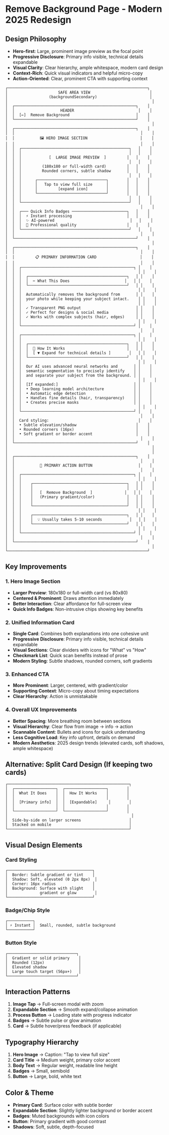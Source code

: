 # Remove Background Page - Modern 2025 Redesign

## Design Philosophy
- **Hero-first**: Large, prominent image preview as the focal point
- **Progressive Disclosure**: Primary info visible, technical details expandable
- **Visual Clarity**: Clear hierarchy, ample whitespace, modern card design
- **Context-Rich**: Quick visual indicators and helpful micro-copy
- **Action-Oriented**: Clear, prominent CTA with supporting context

```
┌─────────────────────────────────────────────────────────────┐
│                      SAFE AREA VIEW                          │
│                  (backgroundSecondary)                       │
│                                                               │
│  ┌─────────────────────────────────────────────────────┐    │
│  │                    HEADER                            │    │
│  │  [←]  Remove Background                             │    │
│  └─────────────────────────────────────────────────────┘    │
│                                                               │
│  ┌─────────────────────────────────────────────────────┐    │
│  │                                                       │    │
│  │           🖼️ HERO IMAGE SECTION                       │    │
│  │                                                       │    │
│  │  ┌───────────────────────────────────────────────┐   │    │
│  │  │                                               │   │    │
│  │  │            [  LARGE IMAGE PREVIEW  ]         │   │    │
│  │  │                                               │   │    │
│  │  │         (180x180 or full-width card)         │   │    │
│  │  │         Rounded corners, subtle shadow       │   │    │
│  │  │                                               │   │    │
│  │  │      ┌──────────────────────────────┐        │   │    │
│  │  │      │   Tap to view full size      │        │   │    │
│  │  │      │         [expand icon]        │        │   │    │
│  │  │      └──────────────────────────────┘        │   │    │
│  │  │                                               │   │    │
│  │  └───────────────────────────────────────────────┘   │    │
│  │                                                       │    │
│  │  ┌─── Quick Info Badges ────────────────────────┐   │    │
│  │  │  ⚡ Instant processing                        │   │    │
│  │  │  ✨ AI-powered                                 │   │    │
│  │  │  🎯 Professional quality                      │   │    │
│  │  └───────────────────────────────────────────────┘   │    │
│  │                                                       │    │
│  └─────────────────────────────────────────────────────┘    │
│                                                               │
│  ┌─────────────────────────────────────────────────────┐    │
│  │                                                       │    │
│  │         📋 PRIMARY INFORMATION CARD                   │    │
│  │                                                       │    │
│  │  ┌─────────────────────────────────────────────────┐ │    │
│  │  │                                                   │ │    │
│  │  │  ┌───────────────────────────────────────────┐   │ │    │
│  │  │  │  ✂️ What This Does                        │   │ │    │
│  │  │  └───────────────────────────────────────────┘   │ │    │
│  │  │                                                   │ │    │
│  │  │  Automatically removes the background from       │ │    │
│  │  │  your photo while keeping your subject intact.    │ │    │
│  │  │                                                   │ │    │
│  │  │  ✓ Transparent PNG output                        │ │    │
│  │  │  ✓ Perfect for designs & social media            │ │    │
│  │  │  ✓ Works with complex subjects (hair, edges)     │ │    │
│  │  │                                                   │ │    │
│  │  └─────────────────────────────────────────────────┘ │    │
│  │                                                       │    │
│  │  ┌─────────────────────────────────────────────────┐ │    │
│  │  │                                                   │ │    │
│  │  │  ┌───────────────────────────────────────────┐   │ │    │
│  │  │  │  🤖 How It Works                           │   │ │    │
│  │  │  │  [ ▼ Expand for technical details ]        │   │ │    │
│  │  │  └───────────────────────────────────────────┘   │ │    │
│  │  │                                                   │ │    │
│  │  │  Our AI uses advanced neural networks and       │ │    │
│  │  │  semantic segmentation to precisely identify    │ │    │
│  │  │  and separate your subject from the background. │ │    │
│  │  │                                                   │ │    │
│  │  │  [If expanded:]                                 │ │    │
│  │  │  • Deep learning model architecture             │ │    │
│  │  │  • Automatic edge detection                     │ │    │
│  │  │  • Handles fine details (hair, transparency)    │ │    │
│  │  │  • Creates precise masks                        │ │    │
│  │  │                                                   │ │    │
│  │  └─────────────────────────────────────────────────┘ │    │
│  │                                                       │    │
│  │  Card styling:                                       │    │
│  │  • Subtle elevation/shadow                          │    │
│  │  • Rounded corners (16px)                           │    │
│  │  • Soft gradient or border accent                   │    │
│  │                                                       │    │
│  └─────────────────────────────────────────────────────┘    │
│                                                               │
│                                                               │
│  ┌─────────────────────────────────────────────────────┐    │
│  │                                                       │    │
│  │           🎯 PRIMARY ACTION BUTTON                    │    │
│  │                                                       │    │
│  │  ┌─────────────────────────────────────────────────┐ │    │
│  │  │                                                   │ │    │
│  │  │    ┌─────────────────────────────────────────┐   │ │    │
│  │  │    │                                         │   │ │    │
│  │  │    │   [  Remove Background  ]              │   │ │    │
│  │  │    │   (Primary gradient/color)              │   │ │    │
│  │  │    │                                         │   │ │    │
│  │  │    └─────────────────────────────────────────┘   │ │    │
│  │  │                                                   │ │    │
│  │  │    ┌─────────────────────────────────────────┐   │ │    │
│  │  │    │  💡 Usually takes 5-10 seconds            │   │ │    │
│  │  │    └─────────────────────────────────────────┘   │ │    │
│  │  │                                                   │ │    │
│  │  └─────────────────────────────────────────────────┘ │    │
│  │                                                       │    │
│  └─────────────────────────────────────────────────────┘    │
│                                                               │
└─────────────────────────────────────────────────────────────┘
```

## Key Improvements

### 1. **Hero Image Section**
- **Larger Preview**: 180x180 or full-width card (vs 80x80)
- **Centered & Prominent**: Draws attention immediately
- **Better Interaction**: Clear affordance for full-screen view
- **Quick Info Badges**: Non-intrusive chips showing key benefits

### 2. **Unified Information Card**
- **Single Card**: Combines both explanations into one cohesive unit
- **Progressive Disclosure**: Primary info visible, technical details expandable
- **Visual Sections**: Clear dividers with icons for "What" vs "How"
- **Checkmark List**: Quick scan benefits instead of prose
- **Modern Styling**: Subtle shadows, rounded corners, soft gradients

### 3. **Enhanced CTA**
- **More Prominent**: Larger, centered, with gradient/color
- **Supporting Context**: Micro-copy about timing expectations
- **Clear Hierarchy**: Action is unmistakable

### 4. **Overall UX Improvements**
- **Better Spacing**: More breathing room between sections
- **Visual Hierarchy**: Clear flow from image → info → action
- **Scannable Content**: Bullets and icons for quick understanding
- **Less Cognitive Load**: Key info upfront, details on demand
- **Modern Aesthetics**: 2025 design trends (elevated cards, soft shadows, ample whitespace)

## Alternative: Split Card Design (If keeping two cards)

```
┌─────────────────────────────────────────────────────┐
│  ┌──────────────────┐  ┌──────────────────┐        │
│  │  What It Does    │  │  How It Works    │        │
│  │                  │  │                  │        │
│  │  [Primary info]  │  │  [Expandable]     │        │
│  │                  │  │                  │        │
│  └──────────────────┘  └──────────────────┘        │
│                                                      │
│  Side-by-side on larger screens                     │
│  Stacked on mobile                                  │
└─────────────────────────────────────────────────────┘
```

## Visual Design Elements

### Card Styling
```
┌─────────────────────────────────────┐
│  Border: Subtle gradient or tint    │
│  Shadow: Soft, elevated (0 2px 8px)  │
│  Corner: 16px radius                │
│  Background: Surface with slight    │
│              gradient or glow        │
└─────────────────────────────────────┘
```

### Badge/Chip Style
```
┌───────────┐
│ ⚡ Instant │  Small, rounded, subtle background
└───────────┘
```

### Button Style
```
┌──────────────────────────────┐
│  Gradient or solid primary    │
│  Rounded (12px)               │
│  Elevated shadow              │
│  Large touch target (56px+)   │
└──────────────────────────────┘
```

## Interaction Patterns

1. **Image Tap** → Full-screen modal with zoom
2. **Expandable Section** → Smooth expand/collapse animation
3. **Process Button** → Loading state with progress indicator
4. **Badges** → Subtle pulse or glow animation
5. **Card** → Subtle hover/press feedback (if applicable)

## Typography Hierarchy

1. **Hero Image** → Caption: "Tap to view full size"
2. **Card Title** → Medium weight, primary color accent
3. **Body Text** → Regular weight, readable line height
4. **Badges** → Small, semibold
5. **Button** → Large, bold, white text

## Color & Theme

- **Primary Card**: Surface color with subtle border
- **Expandable Section**: Slightly lighter background or border accent
- **Badges**: Muted backgrounds with icon colors
- **Button**: Primary gradient with good contrast
- **Shadows**: Soft, subtle, depth-focused


